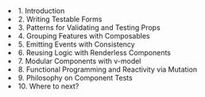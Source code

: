 <li>1. Introduction</li>
<li>2. Writing Testable Forms</li>
<li>3. Patterns for Validating and Testing Props</li>
<li>4. Grouping Features with Composables</li>
<li>5. Emitting Events with Consistency</li>
<li>6. Reusing Logic with Renderless Components</li>
<li>7. Modular Components with v-model</li>
<li>8. Functional Programming and Reactivity via Mutation</li>
<li>9. Philosophy on Component Tests</li>
<li>10. Where to next?</li>
 
